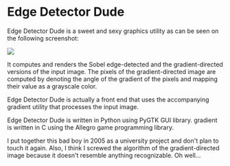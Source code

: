 Edge Detector Dude
==================

Edge Detector Dude is a sweet and sexy graphics utility as can be
seen on the following screenshot:

![](edge-detector-dude/raw/master/screenshot.png)

It computes and renders the Sobel edge-detected and
the gradient-directed versions of the input image.  The pixels of the
gradient-directed image are computed by denoting the angle of the
gradient of the pixels and mapping their value as a grayscale color.

Edge Detector Dude is actually a front end that uses the accompanying
gradient utility that processes the input image.

Edge Detector Dude is written in Python using PyGTK GUI library.
gradient is written in C using the Allegro game programming library.

I put together this bad boy in 2005 as a university project and don't
plan to touch it again.  Also, I think I screwed the algorithm of the
gradient-directed image because it doesn't resemble anything
recognizable.  Oh well...